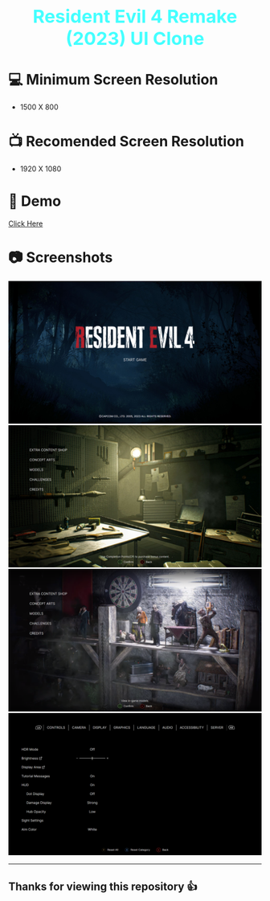 <h1 style='font-size:36px; color:#4ff;' align='center'>Resident Evil 4 Remake (2023) UI Clone</h1>

# 💻 Minimum Screen Resolution 
- 1500 X 800

# 📺 Recomended Screen Resolution 
- 1920 X 1080

# 🔗 Demo
<a href='https://re4.webjeet.me/'>Click Here</a>

# 📷 Screenshots
<img src='./images/SS-1.png'>
<br>
<img src='./images/SS-2.png'>
<br>
<img src='./images/SS-3.png'>
<br>
<img src='./images/SS-4.png'>

<hr>
<h2>Thanks for viewing this repository 👍</h2> 

